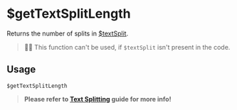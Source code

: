 # $getTextSplitLength
Returns the number of splits in [$textSplit](./textSplit.md).
> 🧙‍♂️ This function can't be used, if `$textSplit` isn't present in the code.

## Usage
```
$getTextSplitLength
```

> **Please refer to [Text Splitting](/src/guides/textSplitting.md) guide for more info!**